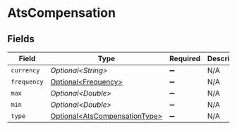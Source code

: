 # AtsCompensation


## Fields

| Field                                                                        | Type                                                                         | Required                                                                     | Description                                                                  |
| ---------------------------------------------------------------------------- | ---------------------------------------------------------------------------- | ---------------------------------------------------------------------------- | ---------------------------------------------------------------------------- |
| `currency`                                                                   | *Optional\<String>*                                                          | :heavy_minus_sign:                                                           | N/A                                                                          |
| `frequency`                                                                  | [Optional\<Frequency>](../../models/shared/Frequency.md)                     | :heavy_minus_sign:                                                           | N/A                                                                          |
| `max`                                                                        | *Optional\<Double>*                                                          | :heavy_minus_sign:                                                           | N/A                                                                          |
| `min`                                                                        | *Optional\<Double>*                                                          | :heavy_minus_sign:                                                           | N/A                                                                          |
| `type`                                                                       | [Optional\<AtsCompensationType>](../../models/shared/AtsCompensationType.md) | :heavy_minus_sign:                                                           | N/A                                                                          |